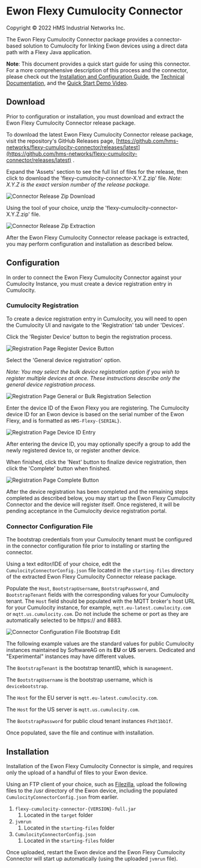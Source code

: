 # Ewon Flexy Cumulocity Connector

Copyright © 2022 HMS Industrial Networks Inc.

The Ewon Flexy Cumulocity Connector package provides a connector-based solution to Cumulocity for
linking Ewon devices using a direct data path with a Flexy Java application.

**Note**: This document provides a quick start guide for using this connector. For a more comprehensive
description of this process and the connector, please check out the [Installation and Configuration Guide](https://hmsnetworks.blob.core.windows.net/www/docs/librariesprovider10/downloads-monitored/software/flexy-cumulocity-integration-installation-and-configuration-guide-v1.0.pdf?sfvrsn=1490cbd7_5),
the [Technical Documentation](https://hmsnetworks.blob.core.windows.net/www/docs/librariesprovider10/downloads-monitored/software/solution-pack---ewon-cumulocity-connector---technical-documentation.pdf),
and the [Quick Start Demo Video](https://www.youtube.com/watch?v=LBy9LZPgM1U&ab_channel=CumulocityIoT).

## Download

Prior to configuration or installation, you must download and extract the Ewon Flexy Cumulocity
Connector release package.

To download the latest Ewon Flexy Cumulocity Connector release package, visit the repository's
GitHub Releases page,
[https://github.com/hms-networks/flexy-cumulocity-connector/releases/latest](https://github.com/hms-networks/flexy-cumulocity-connector/releases/latest)
.

Expand the 'Assets' section to see the full list of files for the release, then click to download
the 'flexy-cumulocity-connector-X.Y.Z.zip' file. *Note: X.Y.Z is the exact version number of the
release package.*

![Connector Release Zip Download](images/ReleaseDownload.png)

Using the tool of your choice, unzip the 'flexy-cumulocity-connector-X.Y.Z.zip' file.

![Connector Release Zip Extraction](images/ReleaseExtract.png)

After the Ewon Flexy Cumulocity Connector release package is extracted, you may perform
configuration and installation as described below.

## Configuration

In order to connect the Ewon Flexy Cumulocity Connector against your Cumulocity Instance, you must
create a device registration entry in Cumulocity.

### Cumulocity Registration

To create a device registration entry in Cumulocity, you will need to open the Cumulocity UI and
navigate to the 'Registration' tab under 'Devices'.

Click the 'Register Device' button to begin the registration process.

![Registration Page Register Device Button](images/RegistrationPage.png)

Select the 'General device registration' option.

*Note: You may select the bulk device registration option if you wish to register multiple devices
at once. These instructions describe only the general device registration process.*

![Registration Page General or Bulk Registration Selection](images/RegistrationGeneralBulk.png)

Enter the device ID of the Ewon Flexy you are registering. The Cumulocity device ID for an Ewon
device is based on the serial number of the Ewon Flexy, and is formatted as `HMS-Flexy-{SERIAL}`.

![Registration Page Device ID Entry](images/RegistrationDeviceId.png)

After entering the device ID, you may optionally specify a group to add the newly registered device
to, or register another device.

When finished, click the 'Next' button to finalize device registration, then click the 'Complete'
button when finished.

![Registration Page Complete Button](images/RegistrationComplete.png)

After the device registration has been completed and the remaining steps completed as described
below, you may start up the Ewon Flexy Cumulocity Connector and the device will register itself.
Once registered, it will be pending acceptance in the Cumulocity device registration portal.

### Connector Configuration File

The bootstrap credentials from your Cumulocity tenant must be configured in the connector
configuration file prior to installing or starting the connector.

Using a text editor/IDE of your choice, edit the `CumulocityConnectorConfig.json`
file located in the `starting-files` directory of the extracted Ewon Flexy Cumulocity Connector
release package.

Populate the `Host`, `BootstrapUsername`, `BootstrapPassword`, and `BootstrapTenant` fields with the
corresponding values for your Cumulocity tenant. The `Host` field should be populated with the
MQTT broker's host URL for your Cumulocity instance, for example, `mqtt.eu-latest.cumulocity.com` or
`mqtt.us.cumulocity.com`. Do not include the scheme or port as they are automatically selected to be https:// and 8883.

![Connector Configuration File Bootstrap Edit](images/ConnectorConfigBootstrap.png)

The following example values are the standard values for public Cumulocity instances maintained by 
SoftwareAG on its **EU** or **US** servers. Dedicated and "Experimental" instances may have different values.

The `BootstrapTenant` is the bootstrap tenantID, which is `management`.

The `BootstrapUsername` is the bootstrap username, which is `devicebootstrap`.

The `Host` for the EU server is `mqtt.eu-latest.cumulocity.com`.

The `Host` for the US server is `mqtt.us.cumulocity.com`.

The `BootstrapPassword` for public cloud tenant instances `Fhdt1bb1f`.

Once populated, save the file and continue with installation.

## Installation

Installation of the Ewon Flexy Cumulocity Connector is simple, and requires only the upload of a
handful of files to your Ewon device.

Using an FTP client of your choice, such as [Filezilla](https://filezilla-project.org/), upload the
following files to the /usr directory of the Ewon device, including the
populated `CumulocityConnectorConfig.json` from earlier.

1. `flexy-cumulocity-connector-{VERSION}-full.jar`
    1. Located in the `target` folder
2. `jvmrun`
    1. Located in the `starting-files` folder
3. `CumulocityConnectorConfig.json`
    1. Located in the `starting-files` folder

Once uploaded, restart the Ewon device and the Ewon Flexy Cumulocity Connector will start up
automatically (using the uploaded `jvmrun` file).
